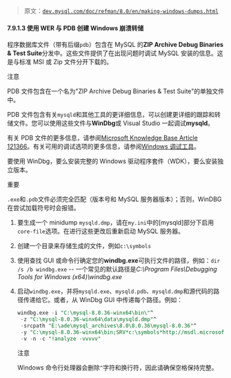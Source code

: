 > 原文：[`dev.mysql.com/doc/refman/8.0/en/making-windows-dumps.html`](https://dev.mysql.com/doc/refman/8.0/en/making-windows-dumps.html)

#### 7.9.1.3 使用 WER 与 PDB 创建 Windows 崩溃转储

程序数据库文件（带有后缀`pdb`）包含在 MySQL 的**ZIP Archive Debug Binaries & Test Suite**分发中。这些文件提供了在出现问题时调试 MySQL 安装的信息。这是与标准 MSI 或 Zip 文件分开下载的。

注意

PDB 文件包含在一个名为"ZIP Archive Debug Binaries & Test Suite"的单独文件中。

PDB 文件包含有关`mysqld`和其他工具的更详细信息，可以创建更详细的跟踪和转储文件。您可以使用这些文件与**WinDbg**或 Visual Studio 一起调试**mysqld**。

有关 PDB 文件的更多信息，请参阅[Microsoft Knowledge Base Article 121366](http://support.microsoft.com/kb/121366/)。有关可用的调试选项的更多信息，请参阅[Windows 调试工具](http://www.microsoft.com/whdc/devtools/debugging/default.mspx)。

要使用 WinDbg，要么安装完整的 Windows 驱动程序套件（WDK），要么安装独立版本。

重要

`.exe`和`.pdb`文件必须完全匹配（版本号和 MySQL 服务器版本）；否则，WinDBG 在尝试加载符号时会报错。

1.  要生成一个 minidump `mysqld.dmp`，请在`my.ini`中的[mysqld]部分下启用`core-file`选项。在进行这些更改后重新启动 MySQL 服务器。

1.  创建一个目录来存储生成的文件，例如`c:\symbols`

1.  使用查找 GUI 或命令行确定您的**windbg.exe**可执行文件的路径，例如：`dir /s /b windbg.exe` -- 一个常见的默认路径是*C:\Program Files\Debugging Tools for Windows (x64)\windbg.exe*

1.  启动`windbg.exe`，并将`mysqld.exe`、`mysqld.pdb`、`mysqld.dmp`和源代码的路径传递给它。或者，从 WinDbg GUI 中传递每个路径。例如：

    ```sql
    windbg.exe -i "C:\mysql-8.0.36-winx64\bin\"^
     -z "C:\mysql-8.0.36-winx64\data\mysqld.dmp"^
     -srcpath "E:\ade\mysql_archives\8.0\8.0.36\mysql-8.0.36"^
     -y "C:\mysql-8.0.36-winx64\bin;SRV*c:\symbols*http://msdl.microsoft.com/download/symbols"^
     -v -n -c "!analyze -vvvvv"
    ```

    注意

    Windows 命令行处理器会删除`^`字符和换行符，因此请确保空格保持完整。
